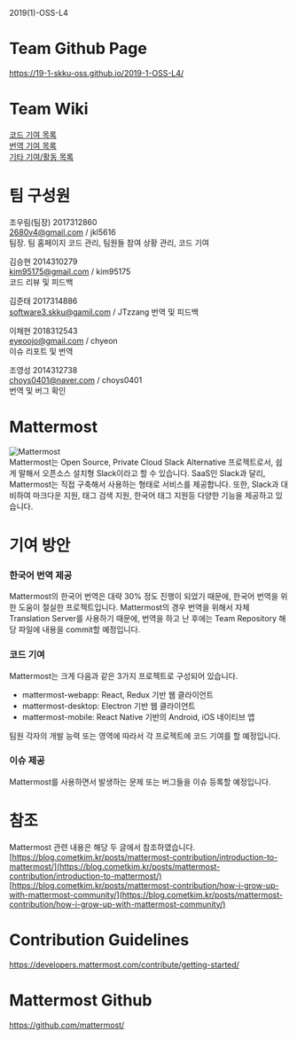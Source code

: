 2019(1)-OSS-L4  

# Team Github Page
https://19-1-skku-oss.github.io/2019-1-OSS-L4/

# Team Wiki
[코드 기여 목록](https://github.com/19-1-skku-oss/2019-1-OSS-L4/wiki/%EC%BD%94%EB%93%9C-%EA%B8%B0%EC%97%AC-%EB%AA%A9%EB%A1%9D)  
[번역 기여 목록](https://github.com/19-1-skku-oss/2019-1-OSS-L4/wiki/%EB%B2%88%EC%97%AD-%EA%B8%B0%EC%97%AC-%EB%AA%A9%EB%A1%9D)  
[기타 기여/활동 목록](https://github.com/19-1-skku-oss/2019-1-OSS-L4/wiki/%EA%B8%B0%ED%83%80-%EA%B8%B0%EC%97%AC-%ED%99%9C%EB%8F%99-%EB%AA%A9%EB%A1%9D)  

# 팀 구성원
조우림(팀장) 2017312860  
2680v4@gmail.com / jkl5616  
팀장. 팀 홈페이지 코드 관리, 팀원들 참여 상황 관리, 코드 기여

김승현 2014310279  
kim95175@gmail.com / kim95175  
코드 리뷰 및 피드백

김준태 2017314886  
software3.skku@gamil.com / JTzzang
번역 및 피드백 

이채현 2018312543  
eyeoojo@gmail.com / chyeon  
이슈 리포트 및 번역

조영성 2014312738  
choys0401@naver.com / choys0401  
번역 및 버그 확인

# Mattermost
![Mattermost](http://www.mattermost.org/wp-content/uploads/2016/03/logoHorizontalPreview.png)  
Mattermost는 Open Source, Private Cloud Slack Alternative 프로젝트로서, 쉽게 말해서 오픈소스 설치형 Slack이라고 할 수 있습니다.
SaaS인 Slack과 달리, Mattermost는 직접 구축해서 사용하는 형태로 서비스를 제공합니다. 또한, Slack과 대비하여 마크다운 지원, 태그 검색 지원, 한국어 태그 지원등 다양한 기능을 제공하고 있습니다.

# 기여 방안

### 한국어 번역 제공
Mattermost의 한국어 번역은 대략 30% 정도 진행이 되었기 때문에, 한국어 번역을 위한 도움이 절실한 프로젝트입니다.
Mattermost의 경우 번역을 위해서 자체 Translation Server를 사용하기 때문에, 번역을 하고 난 후에는 Team Repository 해당 파일에 내용을 commit할 예정입니다.

### 코드 기여
Mattermost는 크게 다음과 같은 3가지 프로젝트로 구성되어 있습니다.
- mattermost-webapp: React, Redux 기반 웹 클라이언트
- mattermost-desktop: Electron 기반 웹 클라이언트
- mattermost-mobile: React Native 기반의 Android, iOS 네이티브 앱

팀원 각자의 개발 능력 또는 영역에 따라서 각 프로젝트에 코드 기여를 할 예정입니다.

### 이슈 제공
Mattermost를 사용하면서 발생하는 문제 또는 버그들을 이슈 등록할 예정입니다.

# 참조
Mattermost 관련 내용은 해당 두 글에서 참조하였습니다.  
[https://blog.cometkim.kr/posts/mattermost-contribution/introduction-to-mattermost/](https://blog.cometkim.kr/posts/mattermost-contribution/introduction-to-mattermost/)  
[https://blog.cometkim.kr/posts/mattermost-contribution/how-i-grow-up-with-mattermost-community/](https://blog.cometkim.kr/posts/mattermost-contribution/how-i-grow-up-with-mattermost-community/)  

# Contribution Guidelines
https://developers.mattermost.com/contribute/getting-started/

# Mattermost Github
https://github.com/mattermost/
